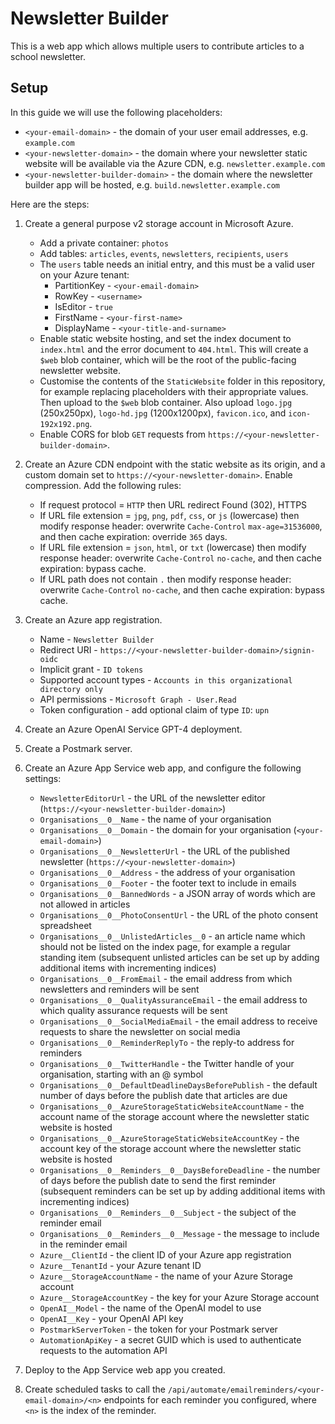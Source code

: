 # Newsletter Builder

This is a web app which allows multiple users to contribute articles to a school newsletter.

## Setup

In this guide we will use the following placeholders:
* `<your-email-domain>` - the domain of your user email addresses, e.g. `example.com`
* `<your-newsletter-domain>` - the domain where your newsletter static website will be available via the Azure CDN, e.g. `newsletter.example.com`
* `<your-newsletter-builder-domain>` - the domain where the newsletter builder app will be hosted, e.g. `build.newsletter.example.com`

Here are the steps:

1. Create a general purpose v2 storage account in Microsoft Azure.
    * Add a private container: `photos`
    * Add tables: `articles`, `events`, `newsletters`, `recipients`, `users`
    * The `users` table needs an initial entry, and this must be a valid user on your Azure tenant:
        * PartitionKey - `<your-email-domain>`
        * RowKey - `<username>`
        * IsEditor - `true`
        * FirstName - `<your-first-name>`
        * DisplayName - `<your-title-and-surname>`
    * Enable static website hosting, and set the index document to `index.html` and the error document to `404.html`. This will create a `$web` blob container, which will be the root of the public-facing newsletter website.
    * Customise the contents of the `StaticWebsite` folder in this repository, for example replacing placeholders with their appropriate values. Then upload to the `$web` blob container. Also upload `logo.jpg` (250x250px), `logo-hd.jpg` (1200x1200px), `favicon.ico`, and `icon-192x192.png`.
    * Enable CORS for blob `GET` requests from `https://<your-newsletter-builder-domain>`.

2. Create an Azure CDN endpoint with the static website as its origin, and a custom domain set to `https://<your-newsletter-domain>`. Enable compression. Add the following rules:
    * If request protocol = `HTTP` then URL redirect Found (302), HTTPS 
    * If URL file extension = `jpg`, `png`, `pdf`, `css`, or `js` (lowercase) then modify response header: overwrite `Cache-Control` `max-age=31536000`, and then cache expiration: override `365` days.
    * If URL file extension = `json`, `html`, or `txt` (lowercase) then modify response header: overwrite `Cache-Control` `no-cache`, and then cache expiration: bypass cache.
    * If URL path does not contain `.` then modify response header: overwrite `Cache-Control` `no-cache`, and then cache expiration: bypass cache.

3. Create an Azure app registration.
    * Name - `Newsletter Builder`
    * Redirect URI - `https://<your-newsletter-builder-domain>/signin-oidc`
    * Implicit grant - `ID tokens`
    * Supported account types - `Accounts in this organizational directory only`
    * API permissions - `Microsoft Graph - User.Read`
    * Token configuration - add optional claim of type `ID`: `upn`

4. Create an Azure OpenAI Service GPT-4 deployment.

5. Create a Postmark server.

6. Create an Azure App Service web app, and configure the following settings:
    * `NewsletterEditorUrl` - the URL of the newsletter editor (`https://<your-newsletter-builder-domain>`)
    * `Organisations__0__Name` - the name of your organisation
    * `Organisations__0__Domain` - the domain for your organisation (`<your-email-domain>`)
    * `Organisations__0__NewsletterUrl` - the URL of the published newsletter (`https://<your-newsletter-domain>`)
    * `Organisations__0__Address` - the address of your organisation
    * `Organisations__0__Footer` - the footer text to include in emails
    * `Organisations__0__BannedWords` - a JSON array of words which are not allowed in articles
    * `Organisations__0__PhotoConsentUrl` - the URL of the photo consent spreadsheet
    * `Organisations__0__UnlistedArticles__0` - an article name which should not be listed on the index page, for example a regular standing item (subsequent unlisted articles can be set up by adding additional items with incrementing indices)
    * `Organisations__0__FromEmail` - the email address from which newsletters and reminders will be sent
    * `Organisations__0__QualityAssuranceEmail` - the email address to which quality assurance requests will be sent
    * `Organisations__0__SocialMediaEmail` - the email address to receive requests to share the newsletter on social media
    * `Organisations__0__ReminderReplyTo` - the reply-to address for reminders
    * `Organisations__0__TwitterHandle` - the Twitter handle of your organisation, starting with an @ symbol
    * `Organisations__0__DefaultDeadlineDaysBeforePublish` - the default number of days before the publish date that articles are due
    * `Organisations__0__AzureStorageStaticWebsiteAccountName` - the account name of the storage account where the newsletter static website is hosted
    * `Organisations__0__AzureStorageStaticWebsiteAccountKey` - the account key of the storage account where the newsletter static website is hosted
    * `Organisations__0__Reminders__0__DaysBeforeDeadline` - the number of days before the publish date to send the first reminder (subsequent reminders can be set up by adding additional items with incrementing indices)
    * `Organisations__0__Reminders__0__Subject` - the subject of the reminder email
    * `Organisations__0__Reminders__0__Message` - the message to include in the reminder email
    * `Azure__ClientId` - the client ID of your Azure app registration
    * `Azure__TenantId` - your Azure tenant ID
    * `Azure__StorageAccountName` - the name of your Azure Storage account
    * `Azure__StorageAccountKey` - the key for your Azure Storage account
    * `OpenAI__Model` - the name of the OpenAI model to use
    * `OpenAI__Key` - your OpenAI API key
    * `PostmarkServerToken` - the token for your Postmark server
    * `AutomationApiKey` - a secret GUID which is used to authenticate requests to the automation API

7. Deploy to the App Service web app you created.

8. Create scheduled tasks to call the `/api/automate/emailreminders/<your-email-domain>/<n>` endpoints for each reminder you configured, where `<n>` is the index of the reminder.
